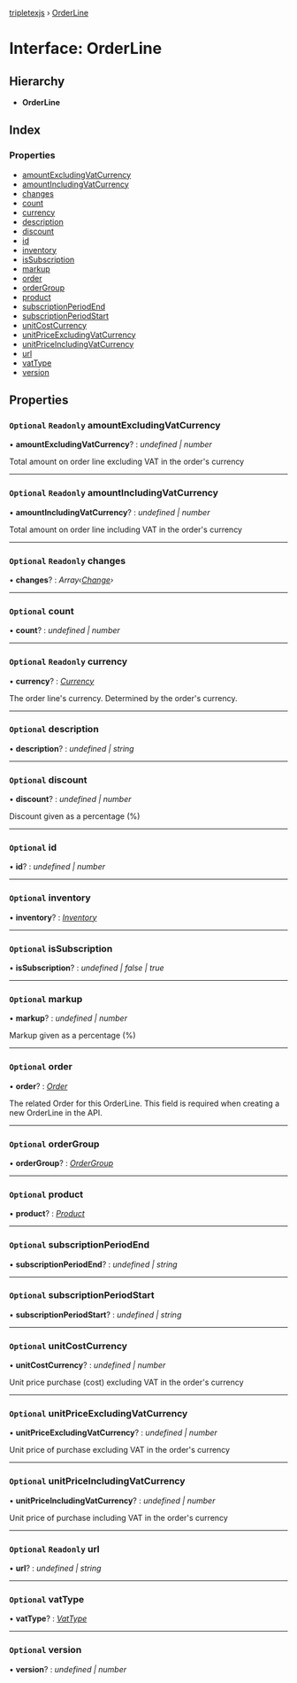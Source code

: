 [tripletexjs](../README.md) › [OrderLine](orderline.md)

# Interface: OrderLine

## Hierarchy

* **OrderLine**

## Index

### Properties

* [amountExcludingVatCurrency](orderline.md#optional-readonly-amountexcludingvatcurrency)
* [amountIncludingVatCurrency](orderline.md#optional-readonly-amountincludingvatcurrency)
* [changes](orderline.md#optional-readonly-changes)
* [count](orderline.md#optional-count)
* [currency](orderline.md#optional-readonly-currency)
* [description](orderline.md#optional-description)
* [discount](orderline.md#optional-discount)
* [id](orderline.md#optional-id)
* [inventory](orderline.md#optional-inventory)
* [isSubscription](orderline.md#optional-issubscription)
* [markup](orderline.md#optional-markup)
* [order](orderline.md#optional-order)
* [orderGroup](orderline.md#optional-ordergroup)
* [product](orderline.md#optional-product)
* [subscriptionPeriodEnd](orderline.md#optional-subscriptionperiodend)
* [subscriptionPeriodStart](orderline.md#optional-subscriptionperiodstart)
* [unitCostCurrency](orderline.md#optional-unitcostcurrency)
* [unitPriceExcludingVatCurrency](orderline.md#optional-unitpriceexcludingvatcurrency)
* [unitPriceIncludingVatCurrency](orderline.md#optional-unitpriceincludingvatcurrency)
* [url](orderline.md#optional-readonly-url)
* [vatType](orderline.md#optional-vattype)
* [version](orderline.md#optional-version)

## Properties

### `Optional` `Readonly` amountExcludingVatCurrency

• **amountExcludingVatCurrency**? : *undefined | number*

Total amount on order line excluding VAT in the order's currency

___

### `Optional` `Readonly` amountIncludingVatCurrency

• **amountIncludingVatCurrency**? : *undefined | number*

Total amount on order line including VAT in the order's currency

___

### `Optional` `Readonly` changes

• **changes**? : *Array‹[Change](../modules/change.md)›*

___

### `Optional` count

• **count**? : *undefined | number*

___

### `Optional` `Readonly` currency

• **currency**? : *[Currency](currency.md)*

The order line's currency. Determined by the order's currency.

___

### `Optional` description

• **description**? : *undefined | string*

___

### `Optional` discount

• **discount**? : *undefined | number*

Discount given as a percentage (%)

___

### `Optional` id

• **id**? : *undefined | number*

___

### `Optional` inventory

• **inventory**? : *[Inventory](inventory.md)*

___

### `Optional` isSubscription

• **isSubscription**? : *undefined | false | true*

___

### `Optional` markup

• **markup**? : *undefined | number*

Markup given as a percentage (%)

___

### `Optional` order

• **order**? : *[Order](../modules/order.md)*

The related Order for this OrderLine. This field is required when creating a new OrderLine in the API.

___

### `Optional` orderGroup

• **orderGroup**? : *[OrderGroup](ordergroup.md)*

___

### `Optional` product

• **product**? : *[Product](product.md)*

___

### `Optional` subscriptionPeriodEnd

• **subscriptionPeriodEnd**? : *undefined | string*

___

### `Optional` subscriptionPeriodStart

• **subscriptionPeriodStart**? : *undefined | string*

___

### `Optional` unitCostCurrency

• **unitCostCurrency**? : *undefined | number*

Unit price purchase (cost) excluding VAT in the order's currency

___

### `Optional` unitPriceExcludingVatCurrency

• **unitPriceExcludingVatCurrency**? : *undefined | number*

Unit price of purchase excluding VAT in the order's currency

___

### `Optional` unitPriceIncludingVatCurrency

• **unitPriceIncludingVatCurrency**? : *undefined | number*

Unit price of purchase including VAT in the order's currency

___

### `Optional` `Readonly` url

• **url**? : *undefined | string*

___

### `Optional` vatType

• **vatType**? : *[VatType](vattype.md)*

___

### `Optional` version

• **version**? : *undefined | number*
